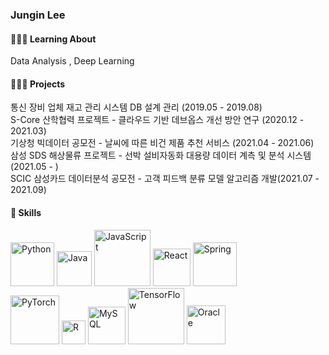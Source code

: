 ### Jungin Lee 

#### 🏃🏼‍♀️ Learning About <br> 
Data Analysis , Deep Learning <br>
  

#### 👩🏻‍💻 Projects <br> 

통신 장비 업체 재고 관리 시스템 DB 설계 관리 (2019.05 - 2019.08) <br>
S-Core 산학협력 프로젝트 - 클라우드 기반 데브옵스 개선 방안 연구 (2020.12 - 2021.03) <br>
기상청 빅데이터 공모전 - 날씨에 따른 비건 제품 추천 서비스 (2021.04 - 2021.06) <br>
삼성 SDS 해상물류 프로젝트 - 선박 설비자동화 대용량 데이터 계측 및 분석 시스템 (2021.05 - ) <br>
SCIC 삼성카드 데이터분석 공모전 - 고객 피드백 분류 모델 알고리즘 개발(2021.07 - 2021.09) <br>

  
#### 🐯 Skills <br>
<img alt="Python" width='70px' src="https://img.shields.io/badge/python-%2314354C.svg?style=for-the-badge&logo=python&logoColor=white"/> <img alt="Java" width='56px' src="https://img.shields.io/badge/java-%23ED8B00.svg?style=for-the-badge&logo=java&logoColor=white"/> <img alt="JavaScript" width='90px' src="https://img.shields.io/badge/javascript-%23323330.svg?style=for-the-badge&logo=javascript&logoColor=%23F7DF1E"/> <img alt="React" width='60px'  src="https://img.shields.io/badge/react-%2320232a.svg?style=for-the-badge&logo=react&logoColor=%2361DAFB"/>  <img alt="Spring" width='70px' src="https://img.shields.io/badge/spring-%236DB33F.svg?style=for-the-badge&logo=spring&logoColor=white"/> <br>
  <img alt="PyTorch" width='78px' src="https://img.shields.io/badge/PyTorch-%23EE4C2C.svg?style=for-the-badge&logo=PyTorch&logoColor=white" /> <img alt="R" width='38px' src="https://img.shields.io/badge/r-%23276DC3.svg?style=for-the-badge&logo=r&logoColor=white"/> <img alt="MySQL" width='60px' src="https://img.shields.io/badge/mysql-%2300f.svg?style=for-the-badge&logo=mysql&logoColor=white"/>  <img alt="TensorFlow" width='90px'  src="https://img.shields.io/badge/TensorFlow-%23FF6F00.svg?style=for-the-badge&logo=TensorFlow&logoColor=white" /> <img alt="Oracle" width='62px' src ="https://img.shields.io/badge/oracle-%23F00000.svg?style=for-the-badge&logo=oracle&logoColor=white" /> <br> 
  


 
